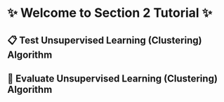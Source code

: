 # ✨ Welcome to Section 2 Tutorial ✨

## 📋 Test Unsupervised Learning (Clustering) Algorithm

## 🔬 Evaluate Unsupervised Learning (Clustering) Algorithm
